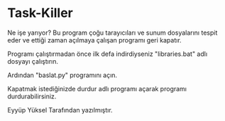 # Task-Killer

Ne işe yarıyor?
Bu program çoğu tarayıcıları ve sunum dosyalarını tespit eder ve ettiği zaman açılmaya çalışan programı geri kapatır.

Programı çalıştırmadan önce ilk defa indirdiyseniz "libraries.bat" adlı dosyayı çalıştırın.

Ardından "baslat.py" programını açın.

Kapatmak istediğinizde durdur adlı programı açarak programı durdurabilirsiniz.

Eyyüp Yüksel Tarafından yazılmıştır.
